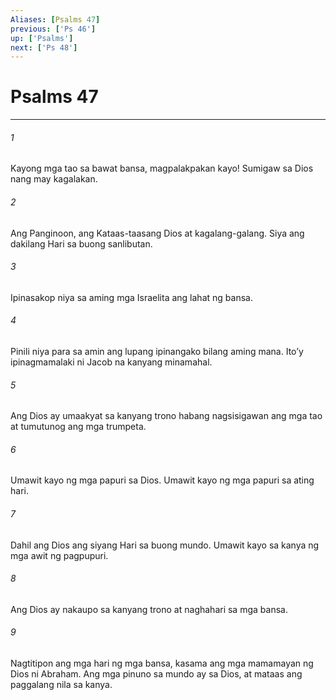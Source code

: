 ```yaml
---
Aliases: [Psalms 47]
previous: ['Ps 46']
up: ['Psalms']
next: ['Ps 48']
---
```

# Psalms 47

***

###### 1
Kayong mga tao sa bawat bansa, magpalakpakan kayo! Sumigaw sa Dios nang may kagalakan. 

###### 2
Ang Panginoon, ang Kataas-taasang Dios at kagalang-galang. Siya ang dakilang Hari sa buong sanlibutan. 

###### 3
Ipinasakop niya sa aming mga Israelita ang lahat ng bansa. 

###### 4
Pinili niya para sa amin ang lupang ipinangako bilang aming mana. Itoʼy ipinagmamalaki ni Jacob na kanyang minamahal. 

###### 5
Ang Dios ay umaakyat sa kanyang trono habang nagsisigawan ang mga tao at tumutunog ang mga trumpeta. 

###### 6
Umawit kayo ng mga papuri sa Dios. Umawit kayo ng mga papuri sa ating hari. 

###### 7
Dahil ang Dios ang siyang Hari sa buong mundo. Umawit kayo sa kanya ng mga awit ng pagpupuri. 

###### 8
Ang Dios ay nakaupo sa kanyang trono at naghahari sa mga bansa. 

###### 9
Nagtitipon ang mga hari ng mga bansa, kasama ang mga mamamayan ng Dios ni Abraham. Ang mga pinuno sa mundo ay sa Dios, at mataas ang paggalang nila sa kanya.

